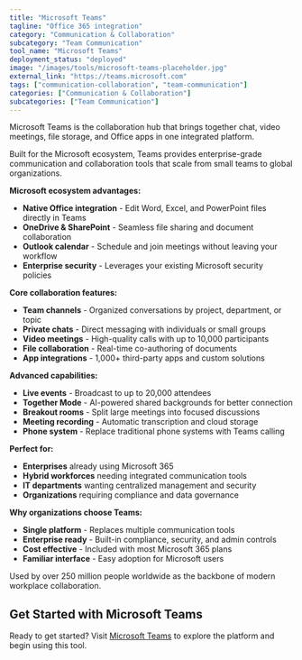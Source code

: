```yaml
---
title: "Microsoft Teams"
tagline: "Office 365 integration"
category: "Communication & Collaboration"
subcategory: "Team Communication"
tool_name: "Microsoft Teams"
deployment_status: "deployed"
image: "/images/tools/microsoft-teams-placeholder.jpg"
external_link: "https://teams.microsoft.com"
tags: ["communication-collaboration", "team-communication"]
categories: ["Communication & Collaboration"]
subcategories: ["Team Communication"]
---
```

Microsoft Teams is the collaboration hub that brings together chat, video meetings, file storage, and Office apps in one integrated platform.

Built for the Microsoft ecosystem, Teams provides enterprise-grade communication and collaboration tools that scale from small teams to global organizations.

**Microsoft ecosystem advantages:**
- **Native Office integration** - Edit Word, Excel, and PowerPoint files directly in Teams
- **OneDrive & SharePoint** - Seamless file sharing and document collaboration
- **Outlook calendar** - Schedule and join meetings without leaving your workflow
- **Enterprise security** - Leverages your existing Microsoft security policies

**Core collaboration features:**
- **Team channels** - Organized conversations by project, department, or topic
- **Private chats** - Direct messaging with individuals or small groups
- **Video meetings** - High-quality calls with up to 10,000 participants
- **File collaboration** - Real-time co-authoring of documents
- **App integrations** - 1,000+ third-party apps and custom solutions

**Advanced capabilities:**
- **Live events** - Broadcast to up to 20,000 attendees
- **Together Mode** - AI-powered shared backgrounds for better connection
- **Breakout rooms** - Split large meetings into focused discussions
- **Meeting recording** - Automatic transcription and cloud storage
- **Phone system** - Replace traditional phone systems with Teams calling

**Perfect for:**
- **Enterprises** already using Microsoft 365
- **Hybrid workforces** needing integrated communication tools
- **IT departments** wanting centralized management and security
- **Organizations** requiring compliance and data governance

**Why organizations choose Teams:**
- **Single platform** - Replaces multiple communication tools
- **Enterprise ready** - Built-in compliance, security, and admin controls
- **Cost effective** - Included with most Microsoft 365 plans
- **Familiar interface** - Easy adoption for Microsoft users

Used by over 250 million people worldwide as the backbone of modern workplace collaboration.

## Get Started with Microsoft Teams

Ready to get started? Visit [Microsoft Teams](https://teams.microsoft.com) to explore the platform and begin using this tool.